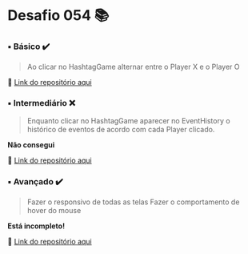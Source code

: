 # Desafio 054 :books:


###  ▪️ Básico  ✔️

> Ao clicar no HashtagGame alternar entre o Player X e o Player O


🔗 [Link do repositório aqui](https://github.com/StefanyVasc/tic-tac-toe/commit/c890e46e4814f8291b337e20e78ae3a3cff876ee)



### ▪️ Intermediário ❌ 

> Enquanto clicar no HashtagGame aparecer no EventHistory o histórico de eventos de acordo com cada Player clicado.

**Não consegui**



🔗 [Link do repositório aqui]() 



### ▪️ Avançado ✔️

> Fazer o responsivo de todas as telas 
> Fazer o comportamento de hover do mouse

**Está incompleto!**

 
🔗 [Link do repositório aqui](https://github.com/StefanyVasc/tic-tac-toe/commit/e7482611ced824c52a46b8fdee3ea01dc941b25d)
